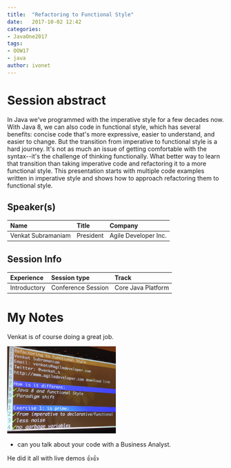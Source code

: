 ```yaml
---
title:  "Refactoring to Functional Style"
date:   2017-10-02 12:42
categories:
- JavaOne2017
tags:
- OOW17
- java
author: ivonet
---
```



# Session abstract

In Java we've programmed with the imperative style for a few decades now. With Java 8, we can also code in functional style, which has several benefits: concise code that's more expressive, easier to understand, and easier to change. But the transition from imperative to functional style is a hard journey. It's not as much an issue of getting comfortable with the syntax--it's the challenge of thinking functionally. What better way to learn that transition than taking imperative code and refactoring it to a more functional style. This presentation starts with multiple code examples written in imperative style and shows how to approach refactoring them to functional style.
<!--more-->
## Speaker(s)

|Name|Title|Company|
|:---|:---|:---|
|Venkat Subramaniam|President|Agile Developer Inc.|


## Session Info

| Experience | Session type | Track  |
|:-----------|:-------------|:-------|
| Introductory | Conference Session | Core Java Platform |

# My Notes

Venkat is of course doing a great job. 

<img src="/assets/images/blog/CON7323__refactoring-to-functional-style.jpg" style="width:50%;height:50%;"/>

* can you talk about your code with a Business Analyst. 

He did it all with live demos
👍👍
        
